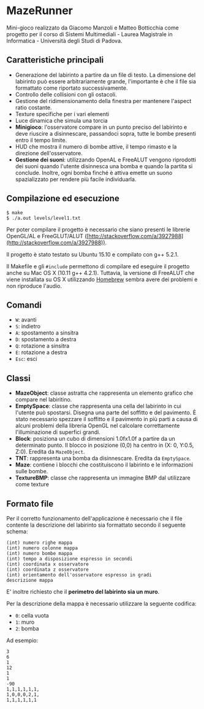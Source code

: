 # MazeRunner

Mini-gioco realizzato da Giacomo Manzoli e Matteo Botticchia come progetto per il corso di Sistemi Multimediali - Laurea Magistrale in Informatica - Università degli Studi di Padova.

## Caratteristiche principali

- Generazione del labirinto a partire da un file di testo. La dimensione del labirinto può essere arbitrariamente grande, l'importante è che il file sia formattato come riportato successivamente.
- Controllo delle collisioni con gli ostacoli.
- Gestione del ridimensionamento della finestra per mantenere l'aspect ratio costante.
- Texture specifiche per i vari elementi
- Luce dinamica che simula una torcia
- **Minigioco**: l'osservatore compare in un punto preciso del labirinto e deve riuscire a disinnescare, passandoci sopra, tutte le bombe presenti entro il tempo limite.
- HUD che mostra il numero di bombe attive, il tempo rimasto e la direzione dell'osservatore.
- **Gestione dei suoni**: utilizzando OpenAL e FreeALUT vengono riprodotti dei suoni quando l'utente disinnesca una bomba e quando la partita si conclude. Inoltre, ogni bomba finché è attiva emette un suono spazializzato per rendere più facile individuarla.

## Compilazione ed esecuzione

```
$ make
$ ./a.out levels/level1.txt
```

Per poter compilare il progetto è necessario che siano presenti le librerie OpenGL/AL e FreeGLUT/ALUT ([http://stackoverflow.com/a/3927988](http://stackoverflow.com/a/3927988)).

Il progetto è stato testato su Ubuntu 15.10 e compilato con g++ 5.2.1.

Il Makefile e gli `#include` permettono di compilare ed eseguire il progetto anche su Mac OS X (10.11 g++ 4.2.1). 
Tuttavia, la versione di FreeALUT che viene installata su OS X utilizzando [Homebrew](http://brew.sh/) sembra avere dei problemi e non riproduce l'audio.

## Comandi

- `W`: avanti
- `S`: indietro
- `A`: spostamento a sinsitra
- `D`: spostamento a destra
- `Q`: rotazione a sinsitra
- `E`: rotazione a destra
- `Esc`: esci

## Classi

- **MazeObject**: classe astratta che rappresenta un elemento grafico che compare nel labiritino.
- **EmptySpace**: classe che rappresenta una cella del labirinto in cui l'utente può spostarsi. Disegna una parte del soffitto e del pavimento. È stato necessario spezzare il soffitto e il pavimento in più parti a causa di alcuni problemi della libreria OpenGL nel calcolare correttamente l'illuminazione di superfici grandi.
- **Block**: posiziona un cubo di dimensioni 1.0fx1.0f a partire da un determinato punto. Il blocco in posizione (0,0) ha centro in (X: 0, Y:0.5, Z:0). Eredita da `MazeObject`.
- **TNT**: rappresenta una bomba da disinnescare. Eredita da `EmptySpace`.
- **Maze**: contiene i blocchi che costituiscono il labirinto e le informazioni sulle bombe.
- **TextureBMP**: classe che rappresenta un immagine BMP dal utilizzare come texture
 

## Formato file 

Per il corretto funzionamento dell'applicazione è necessario che il file contente la descrizione del labirinto sia formattato secondo il seguente schema: 

```
(int) numero righe mappa
(int) numero colonne mappa
(int) numero bombe mappa
(int) tempo a disposizione espresso in secondi
(int) coordinata x osservatore
(int) coordinata z osservatore
(int) orientamento dell'osservatore espresso in gradi
descrizione mappa
```

E' inoltre richiesto che il **perimetro del labirinto sia un muro**.

Per la descrizione della mappa è necessario utilizzare la seguente codifica:

- `0`: cella vuota
- `1`: muro
- `2`: bomba

Ad esempio:

```
3
6
1
12
1
1
-90
1,1,1,1,1,1, 
1,0,0,0,2,1,
1,1,1,1,1,1
```

